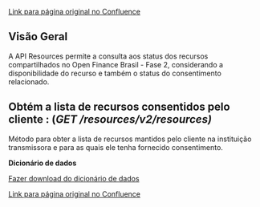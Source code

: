[Link para página original no Confluence](https://openfinancebrasil.atlassian.net/wiki/spaces/OF/pages/17369963)

## **Visão Geral**

A API Resources permite a consulta aos status dos recursos compartilhados no Open Finance Brasil - Fase 2, considerando a disponibilidade do recurso e também o status do consentimento relacionado.

## **Obtém a lista de recursos consentidos pelo cliente** : (*GET /resources/v2/resources)*

Método para obter a lista de recursos mantidos pelo cliente na instituição transmissora e para as quais ele tenha fornecido consentimento.

**Dicionário de dados**

[Fazer download do dicionário de dados](https://openbanking-brasil.github.io/openapi/dictionary/resourcesGetResources_v2.csv)

[Link para página original no Confluence](https://openfinancebrasil.atlassian.net/wiki/spaces/OF/pages/17369963)